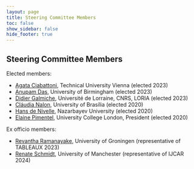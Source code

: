 ```yaml
---
layout: page
title: Steering Committee Members
toc: false
show_sidebar: false
hide_footer: true
---
```


## Steering Committee Members

Elected members:


<ul>
  <li> <a href="http://www.logic.at/staff/agata/">Agata Ciabattoni</a>,
       Technical University Vienna (elected 2023)</li>
  <li> <a href="https://www.birmingham.ac.uk/staff/profiles/computer-science/academic-staff/das-anupam">Anupam Das</a>,
    University of Birmingham (elected 2023)</li>
  <li> <a href="https://members.loria.fr/DGalmiche/">Didier Galmiche</a>,
       Université de Lorraine, CNRS, LORIA (elected 2023)</li>
  <li> <a href="https://cic.unb.br/~nalon/">Cl&aacute;udia Nalon</a>,
       University of Bras&iacute;lia (elected 2020)</li>
  <li> <a href="http://www.de-nivelle.de/">Hans de Nivelle</a>,
       Nazarbayev University (elected 2020)</li>
  <li> <a href="https://sites.google.com/site/elainepimentel/">Elaine Pimentel</a>,
       University College London, President (elected 2020)</li>
</ul>

Ex officio members:

<ul>
    <li><a href="https://www.rug.nl/staff/d.r.s.ramanayake/?lang=en">Revantha Ramanayake</a>,
        University of Groningen (representative of TABLEAUX 2023)</li>
    <li><a href="http://www.cs.man.ac.uk/~schmidt/">Renate Schmidt</a>,
        University of Manchester (representative of IJCAR 2024)</li>
</ul>

